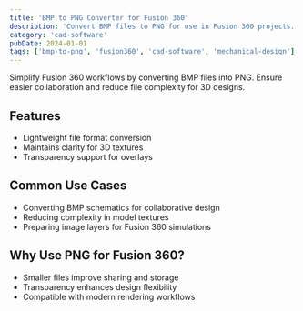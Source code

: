 ```yaml
---
title: 'BMP to PNG Converter for Fusion 360'
description: 'Convert BMP files to PNG for use in Fusion 360 projects. Reduce file sizes and improve compatibility with modern design tools.'
category: 'cad-software'
pubDate: 2024-01-01
tags: ['bmp-to-png', 'fusion360', 'cad-software', 'mechanical-design']
---
```


Simplify Fusion 360 workflows by converting BMP files into PNG. Ensure easier collaboration and reduce file complexity for 3D designs.

## Features

- Lightweight file format conversion
- Maintains clarity for 3D textures
- Transparency support for overlays

## Common Use Cases

- Converting BMP schematics for collaborative design
- Reducing complexity in model textures
- Preparing image layers for Fusion 360 simulations

## Why Use PNG for Fusion 360?

- Smaller files improve sharing and storage
- Transparency enhances design flexibility
- Compatible with modern rendering workflows
